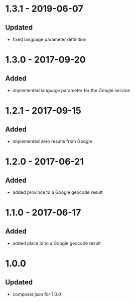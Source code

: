 # 1.3.1 - 2019-06-07
## Updated
- fixed language parameter definition

# 1.3.0 - 2017-09-20
## Added
- implemented language parameter for the Google service

# 1.2.1 - 2017-09-15
## Added
- implemented zero results from Google

# 1.2.0 - 2017-06-21
## Added
- added province to a Google geocode result

# 1.1.0 - 2017-06-17
## Added
- added place id to a Google geocode result

# 1.0.0
## Updated
- composer.json for 1.0.0
